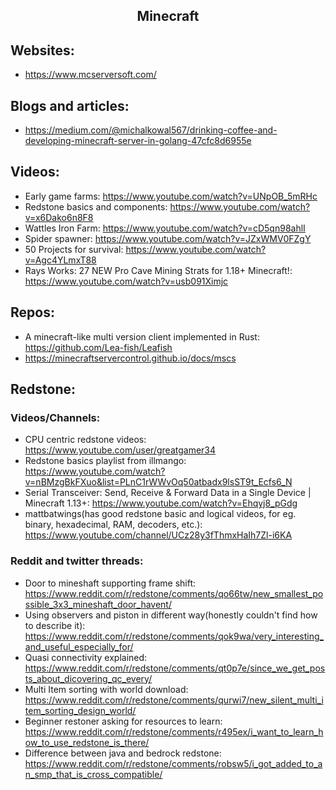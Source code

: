<h2 align="center">Minecraft</h2>

## Websites:

- https://www.mcserversoft.com/

## Blogs and articles:

- https://medium.com/@michalkowal567/drinking-coffee-and-developing-minecraft-server-in-golang-47cfc8d6955e

## Videos:

- Early game farms: https://www.youtube.com/watch?v=UNpOB_5mRHc
- Redstone basics and components: https://www.youtube.com/watch?v=x6Dako6n8F8
- Wattles Iron Farm: https://www.youtube.com/watch?v=cD5qn98ahlI
- Spider spawner: https://www.youtube.com/watch?v=JZxWMV0FZgY
- 50 Projects for survival: https://www.youtube.com/watch?v=Agc4YLmxT88
- Rays Works: 27 NEW Pro Cave Mining Strats for 1.18+ Minecraft!: https://www.youtube.com/watch?v=usb091Ximjc

## Repos:

- A minecraft-like multi version client implemented in Rust: https://github.com/Lea-fish/Leafish
- https://minecraftservercontrol.github.io/docs/mscs

## Redstone:

### Videos/Channels:

- CPU centric redstone videos: https://www.youtube.com/user/greatgamer34
- Redstone basics playlist from illmango: https://www.youtube.com/watch?v=nBMzgBkFXuo&list=PLnC1rWWvOq50atbadx9lsST9t_Ecfs6_N
- Serial Transceiver: Send, Receive & Forward Data in a Single Device | Minecraft 1.13+: https://www.youtube.com/watch?v=Ehqyj8_pGdg
- mattbatwings(has good redstone basic and logical videos, for eg. binary, hexadecimal, RAM, decoders, etc.): https://www.youtube.com/channel/UCz28y3fThmxHaIh7Zl-i6KA

### Reddit and twitter threads:

- Door to mineshaft supporting frame shift: https://www.reddit.com/r/redstone/comments/qo66tw/new_smallest_possible_3x3_mineshaft_door_havent/
- Using observers and piston in different way(honestly couldn't find how to describe it): https://www.reddit.com/r/redstone/comments/qok9wa/very_interesting_and_useful_especially_for/
- Quasi connectivity explained: https://www.reddit.com/r/redstone/comments/qt0p7e/since_we_get_posts_about_dicovering_qc_every/
- Multi Item sorting with world download: https://www.reddit.com/r/redstone/comments/qurwi7/new_silent_multi_item_sorting_design_world/
- Beginner restoner asking for resources to learn: https://www.reddit.com/r/redstone/comments/r495ex/i_want_to_learn_how_to_use_redstone_is_there/
- Difference between java and bedrock redstone: https://www.reddit.com/r/redstone/comments/robsw5/i_got_added_to_an_smp_that_is_cross_compatible/
